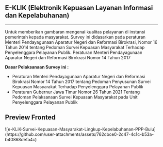 <h2>E-KLIK (Elektronik Kepuasan Layanan Informasi dan Kepelabuhanan)</h2>
<hr>
Untuk memberikan gambaran mengenai kualitas pelayanan di instansi pemerintah kepada masyarakat. Survey ini didasarkan pada peraturan Menteri Pendayagunaan Aparatur Negeri dan Reformasi Birokrasi, Nomor 16 Tahun 2014 tentang Pedoman Survei Kepuasan Masyarakat Terhadap Penyelenggara Pelayanan Publik.
Peraturan Menteri Pendayagunaan Aparatur Negeri dan Reformasi Birokrasi Nomor 14 Tahun 2017

**Dasar Pelaksanaan Survey ini :**
- Peraturan Menteri Pendayagunaan Aparatur Negeri dan Reformasi Birokrasi Nomor 14 Tahun 2017 tentang Pedoman Penyusunan Survei Kepuasan Masyarakat Terhadap Penyelenggara Pelayanan Publik
- Peraturan Gubernur Jawa Timur Nomor 26 Tahun 2021 Tentang Pedoman Pelaksanaan Survei Kepuasan Masyarakat pada Unit Penyelenggara Pelayanan Publik

<h2>Preview Fronted</h2>
![e-KLiK-Survei-Kepuasan-Masyarakat-Lingkup-Kepelabuhanan-PPP-Bulu](https://github.com/user-attachments/assets/762cbce0-2c47-4c1c-b53a-b40868defa4c)

